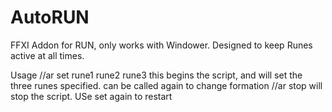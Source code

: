 # AutoRUN
FFXI Addon for RUN, only works with Windower.
Designed to keep Runes active at all times.

Usage
//ar set rune1 rune2 rune3
this begins the script, and will set the three runes specified.
can be called again to change formation
//ar stop
will stop the script. USe set again to restart
